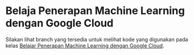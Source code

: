# Belaja Penerapan Machine Learning dengan Google Cloud
Silakan lihat branch yang tersedia untuk melihat kode yang digunakan pada kelas [Belajar Penerapan Machine Learning dengan Google Cloud](https://www.dicoding.com/academies/658).